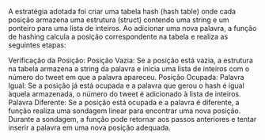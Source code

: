 A estratégia adotada foi criar uma tabela hash (hash table) onde cada posição armazena uma estrutura (struct) contendo uma string e um ponteiro para uma lista de inteiros. Ao adicionar uma nova palavra, a função de hashing calcula a posição correspondente na tabela e realiza as seguintes etapas:

Verificação da Posição:
Posição Vazia: Se a posição está vazia, a estrutura na tabela armazena a string da palavra e inicia uma lista de inteiros com o número do tweet em que a palavra apareceu.
Posição Ocupada:
Palavra Igual: Se a posição já está ocupada e a palavra que gerou o hash é igual àquela armazenada, o número do tweet é adicionado à lista de inteiros.
Palavra Diferente: Se a posição está ocupada e a palavra é diferente, a função realiza uma sondagem linear para encontrar uma nova posição. Durante a sondagem, a função pode retornar aos passos anteriores e tentar inserir a palavra em uma nova posição adequada.
